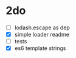 # 2do

* [ ] lodash.escape as dep
* [x] simple loader readme
* [ ] tests
* [x] es6 template strings
